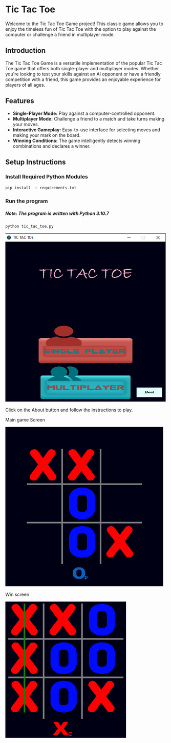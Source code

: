 # Tic Tac Toe
Welcome to the Tic Tac Toe Game project! This classic game allows you to enjoy the timeless fun of Tic Tac Toe with the option to play against the computer or challenge a friend in multiplayer mode.

## Introduction
The Tic Tac Toe Game is a versatile implementation of the popular Tic Tac Toe game that offers both single-player and multiplayer modes. Whether you're looking to test your skills against an AI opponent or have a friendly competition with a friend, this game provides an enjoyable experience for players of all ages.

## Features
- **Single-Player Mode:** Play against a computer-controlled opponent.
- **Multiplayer Mode:** Challenge a friend to a match and take turns making your moves.
- **Interactive Gameplay:** Easy-to-use interface for selecting moves and making your mark on the board.
- **Winning Conditions:** The game intelligently detects winning combinations and declares a winner.

## Setup Instructions

### Install Required Python Modules

```bash
pip install -r requirements.txt
```
### Run the program
##### Note: The program is written with Python 3.10.7

```bash
python tic_tac_toe.py
```
![Image](https://github.com/abnakore/Pygame/blob/main/tic_tac_toe/sample1.PNG)

Click on the About button and follow the instructions to play.

Main game Screen

![Image](https://github.com/abnakore/Pygame/blob/main/tic_tac_toe/sample2.PNG)

Win screen

![Image](https://github.com/abnakore/Pygame/blob/main/tic_tac_toe/sample3.PNG)